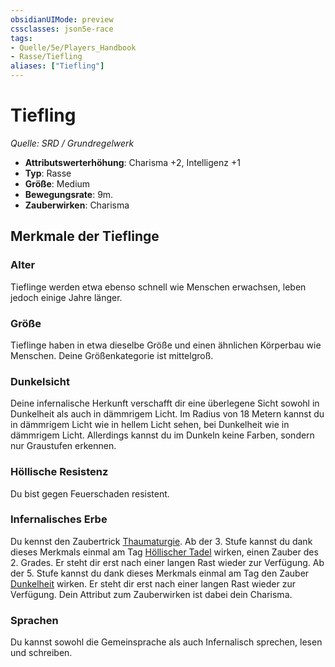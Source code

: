```yaml
---
obsidianUIMode: preview
cssclasses: json5e-race
tags:
- Quelle/5e/Players_Handbook
- Rasse/Tiefling
aliases: ["Tiefling"]
---
```

# Tiefling
*Quelle: SRD / Grundregelwerk*  

- **Attributswerterhöhung**: Charisma +2, Intelligenz +1
- **Typ**: Rasse
- **Größe**: Medium
- **Bewegungsrate**: 9m.
- **Zauberwirken**: Charisma

## Merkmale der Tieflinge

### Alter

Tieflinge werden etwa ebenso schnell wie Menschen erwachsen, leben jedoch einige Jahre länger.

### Größe

Tieflinge haben in etwa dieselbe Größe und einen ähnlichen Körperbau wie Menschen. Deine Größenkategorie ist mittelgroß.

### Dunkelsicht

Deine infernalische Herkunft verschafft dir eine überlegene Sicht sowohl in Dunkelheit als auch in dämmrigem Licht. Im Radius von 18 Metern kannst du in dämmrigem Licht wie in hellem Licht sehen, bei Dunkelheit wie in dämmrigem Licht. Allerdings kannst du im Dunkeln keine Farben, sondern nur Graustufen erkennen.

### Höllische Resistenz

Du bist gegen Feuerschaden resistent.

### Infernalisches Erbe

Du kennst den Zaubertrick [Thaumaturgie](Thaumaturgie.md). Ab der 3. Stufe kannst du dank dieses Merkmals einmal am Tag [Höllischer Tadel](Höllischer-Tadel.md) wirken, einen Zauber des 2. Grades. Er steht dir erst nach einer langen Rast wieder zur Verfügung. Ab der 5. Stufe kannst du dank dieses Merkmals einmal am Tag den Zauber [Dunkelheit](Dunkelheit.md) wirken. Er steht dir erst nach einer langen Rast wieder zur Verfügung. Dein Attribut zum Zauberwirken ist dabei dein Charisma.

### Sprachen

Du kannst sowohl die Gemeinsprache als auch Infernalisch sprechen, lesen und schreiben.